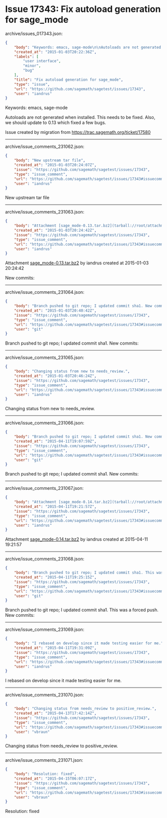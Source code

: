 # Issue 17343: Fix autoload generation for sage_mode

archive/issues_017343.json:
```json
{
    "body": "Keywords: emacs, sage-mode\n\nAutoloads are not generated when installed.  This needs to be fixed.  Also, we should update to 0.13 which fixed a few bugs.\n\nIssue created by migration from https://trac.sagemath.org/ticket/17580\n\n",
    "created_at": "2015-01-03T20:22:36Z",
    "labels": [
        "user interface",
        "minor",
        "bug"
    ],
    "title": "Fix autoload generation for sage_mode",
    "type": "issue",
    "url": "https://github.com/sagemath/sagetest/issues/17343",
    "user": "iandrus"
}
```
Keywords: emacs, sage-mode

Autoloads are not generated when installed.  This needs to be fixed.  Also, we should update to 0.13 which fixed a few bugs.

Issue created by migration from https://trac.sagemath.org/ticket/17580





---

archive/issue_comments_231062.json:
```json
{
    "body": "New upstream tar file",
    "created_at": "2015-01-03T20:24:07Z",
    "issue": "https://github.com/sagemath/sagetest/issues/17343",
    "type": "issue_comment",
    "url": "https://github.com/sagemath/sagetest/issues/17343#issuecomment-231062",
    "user": "iandrus"
}
```

New upstream tar file



---

archive/issue_comments_231063.json:
```json
{
    "body": "Attachment [sage_mode-0.13.tar.bz2](tarball://root/attachments/some-uuid/ticket17580/sage_mode-0.13.tar.bz2) by iandrus created at 2015-01-03 20:24:42\n\nNew commits:",
    "created_at": "2015-01-03T20:24:42Z",
    "issue": "https://github.com/sagemath/sagetest/issues/17343",
    "type": "issue_comment",
    "url": "https://github.com/sagemath/sagetest/issues/17343#issuecomment-231063",
    "user": "iandrus"
}
```

Attachment [sage_mode-0.13.tar.bz2](tarball://root/attachments/some-uuid/ticket17580/sage_mode-0.13.tar.bz2) by iandrus created at 2015-01-03 20:24:42

New commits:



---

archive/issue_comments_231064.json:
```json
{
    "body": "Branch pushed to git repo; I updated commit sha1. New commits:",
    "created_at": "2015-01-03T20:40:42Z",
    "issue": "https://github.com/sagemath/sagetest/issues/17343",
    "type": "issue_comment",
    "url": "https://github.com/sagemath/sagetest/issues/17343#issuecomment-231064",
    "user": "git"
}
```

Branch pushed to git repo; I updated commit sha1. New commits:



---

archive/issue_comments_231065.json:
```json
{
    "body": "Changing status from new to needs_review.",
    "created_at": "2015-01-03T20:46:24Z",
    "issue": "https://github.com/sagemath/sagetest/issues/17343",
    "type": "issue_comment",
    "url": "https://github.com/sagemath/sagetest/issues/17343#issuecomment-231065",
    "user": "iandrus"
}
```

Changing status from new to needs_review.



---

archive/issue_comments_231066.json:
```json
{
    "body": "Branch pushed to git repo; I updated commit sha1. New commits:",
    "created_at": "2015-04-11T19:07:59Z",
    "issue": "https://github.com/sagemath/sagetest/issues/17343",
    "type": "issue_comment",
    "url": "https://github.com/sagemath/sagetest/issues/17343#issuecomment-231066",
    "user": "git"
}
```

Branch pushed to git repo; I updated commit sha1. New commits:



---

archive/issue_comments_231067.json:
```json
{
    "body": "Attachment [sage_mode-0.14.tar.bz2](tarball://root/attachments/some-uuid/ticket17580/sage_mode-0.14.tar.bz2) by iandrus created at 2015-04-11 19:21:57",
    "created_at": "2015-04-11T19:21:57Z",
    "issue": "https://github.com/sagemath/sagetest/issues/17343",
    "type": "issue_comment",
    "url": "https://github.com/sagemath/sagetest/issues/17343#issuecomment-231067",
    "user": "iandrus"
}
```

Attachment [sage_mode-0.14.tar.bz2](tarball://root/attachments/some-uuid/ticket17580/sage_mode-0.14.tar.bz2) by iandrus created at 2015-04-11 19:21:57



---

archive/issue_comments_231068.json:
```json
{
    "body": "Branch pushed to git repo; I updated commit sha1. This was a forced push. New commits:",
    "created_at": "2015-04-11T19:25:15Z",
    "issue": "https://github.com/sagemath/sagetest/issues/17343",
    "type": "issue_comment",
    "url": "https://github.com/sagemath/sagetest/issues/17343#issuecomment-231068",
    "user": "git"
}
```

Branch pushed to git repo; I updated commit sha1. This was a forced push. New commits:



---

archive/issue_comments_231069.json:
```json
{
    "body": "I rebased on develop since it made testing easier for me.",
    "created_at": "2015-04-11T19:31:09Z",
    "issue": "https://github.com/sagemath/sagetest/issues/17343",
    "type": "issue_comment",
    "url": "https://github.com/sagemath/sagetest/issues/17343#issuecomment-231069",
    "user": "iandrus"
}
```

I rebased on develop since it made testing easier for me.



---

archive/issue_comments_231070.json:
```json
{
    "body": "Changing status from needs_review to positive_review.",
    "created_at": "2015-04-13T17:42:14Z",
    "issue": "https://github.com/sagemath/sagetest/issues/17343",
    "type": "issue_comment",
    "url": "https://github.com/sagemath/sagetest/issues/17343#issuecomment-231070",
    "user": "vbraun"
}
```

Changing status from needs_review to positive_review.



---

archive/issue_comments_231071.json:
```json
{
    "body": "Resolution: fixed",
    "created_at": "2015-04-15T06:07:17Z",
    "issue": "https://github.com/sagemath/sagetest/issues/17343",
    "type": "issue_comment",
    "url": "https://github.com/sagemath/sagetest/issues/17343#issuecomment-231071",
    "user": "vbraun"
}
```

Resolution: fixed
